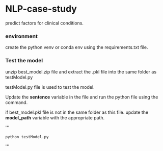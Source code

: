 # NLP-case-study
predict factors for clinical conditions.

### environment
create the python venv or conda env using the requirements.txt file.

### Test the model
unzip best_model.zip file and extract the .pkl file into the same folder as testModel.py

testModel.py file is used to test the model. 

Update the **sentence** variable in the file and run the python file using the command.

if best_model.pkl file is not in the same folder as this file. update the **model_path** variable with the appropriate path.

'''
   
    python testModel.py

'''
